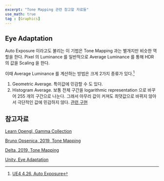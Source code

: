 ```yaml
---
excerpt: "Tone Mapping 관련 참고할 자료들"
use_math: true
tag : [Graphics]
---
```


## Eye Adaptation

Auto Exposure 이라고도 불리는 이 기법은 Tone Mapping 과는 별개지만 비슷한 역할을 한다. Pixel 의 Luminance 를 일반적으로 Average Luminance 를 통해 HDR 의 값을 Scaling 을 한다. 

이때 Average Luminance 를 계산하는 방법은 크게 2가지 종류가 있다.[^UE4, Auto Exposure] 
1. Geometric Average. 특이값에 민감할 수 도 있다.
2. Histogram Average. 보통 전체 구간을 logarithmic representation 으로 바꾸어 255 개의 구간으로 나눈다. 그래서 아무리 값이 커져도 최댓값으로 바뀌지 않아서 극단적인 값에 민감하지 않다. [관련 구현](https://bruop.github.io/exposure/)




## 참고자료

[Learn Opengl, Gamma Collection](https://learnopengl.com/Advanced-Lighting/Gamma-Correction)

[Bruno Opsenica, 2019, Tone Mapping](https://bruop.github.io/tonemapping/)

[Delta, 2019, Tone Mapping](https://64.github.io/tonemapping/#extended-reinhard-luminance-tone-map)

[Unity, Eye Adaptation](https://docs.unity3d.com/560/Documentation/Manual/PostProcessing-EyeAdaptation.html)

[^UE4, Auto Exposure]: [UE4 4.26, Auto Exposure](https://docs.unrealengine.com/4.26/en-US/RenderingAndGraphics/PostProcessEffects/AutomaticExposure/)
